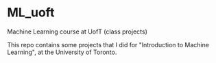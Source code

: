 # ML_uoft
Machine Learning course at UofT (class projects)

This repo contains some projects that I did for "Introduction to Machine Learning", at the University of Toronto.
